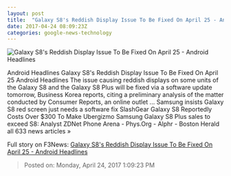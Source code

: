 ```yaml
---
layout: post
title:  "Galaxy S8's Reddish Display Issue To Be Fixed On April 25 - Android Headlines"
date: 2017-04-24 08:09:23Z
categories: google-news-technology
---
```


![Galaxy S8's Reddish Display Issue To Be Fixed On April 25 - Android Headlines](https://www.androidheadlines.com/wp-content/uploads/2017/04/Samsung-Galaxy-S8-AH-NS-camera-04.jpg)

Android Headlines Galaxy S8's Reddish Display Issue To Be Fixed On April 25 Android Headlines The issue causing reddish displays on some units of the Galaxy S8 and the Galaxy S8 Plus will be fixed via a software update tomorrow, Business Korea reports, citing a preliminary analysis of the matter conducted by Consumer Reports, an online outlet ... Samsung insists Galaxy S8 red screen just needs a software fix SlashGear Galaxy S8 Reportedly Costs Over $300 To Make Ubergizmo ​Samsung Galaxy S8 Plus sales to exceed S8: Analyst ZDNet Phone Arena - Phys.Org - Alphr - Boston Herald all 633 news articles »


Full story on F3News: [Galaxy S8's Reddish Display Issue To Be Fixed On April 25 - Android Headlines](http://www.f3nws.com/n/tmKVXE)

> Posted on: Monday, April 24, 2017 1:09:23 PM
